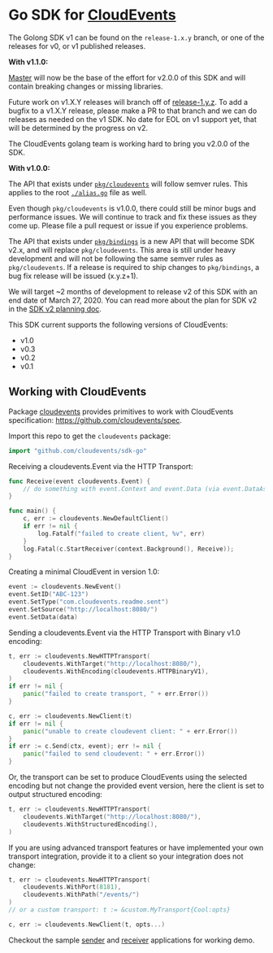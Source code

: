 # Go SDK for [CloudEvents](https://github.com/cloudevents/spec)

The Golong SDK v1 can be found on the `release-1.x.y` branch, or one of the
releases for v0, or v1 published releases.

**With v1.1.0:**

[Master](https://github.com/cloudevents/sdk-go/tree/master) will now be the base
of the effort for v2.0.0 of this SDK and will contain breaking changes or
missing libraries.

Future work on v1.X.Y releases will branch off of
[release-1.y.z](https://github.com/cloudevents/sdk-go/tree/release-1.y.z). To
add a bugfix to a v1.X.Y release, please make a PR to that branch and we can do
releases as needed on the v1 SDK. No date for EOL on v1 support yet, that will
be determined by the progress on v2.

The CloudEvents golang team is working hard to bring you v2.0.0 of the SDK.

**With v1.0.0:**

The API that exists under
[`pkg/cloudevents`](https://github.com/cloudevents/sdk-go/tree/release-1.y.z/pkg/cloudevents)
will follow semver rules. This applies to the root
[`./alias.go`](https://github.com/cloudevents/sdk-go/tree/release-1.y.z/alias.go)
file as well.

Even though `pkg/cloudevents` is v1.0.0, there could still be minor bugs and
performance issues. We will continue to track and fix these issues as they come
up. Please file a pull request or issue if you experience problems.

The API that exists under
[`pkg/bindings`](https://github.com/cloudevents/sdk-go/tree/release-1.y.z/pkg/bindings)
is a new API that will become SDK v2.x, and will replace `pkg/cloudevents`. This
area is still under heavy development and will not be following the same semver
rules as `pkg/cloudevents`. If a release is required to ship changes to
`pkg/bindings`, a bug fix release will be issued (x.y.z+1).

We will target ~2 months of development to release v2 of this SDK with an end
date of March 27, 2020. You can read more about the plan for SDK v2 in the
[SDK v2 planning doc](https://github.com/cloudevents/sdk-go/tree/release-1.y.z/docs/SDK_v2.md).

This SDK current supports the following versions of CloudEvents:

- v1.0
- v0.3
- v0.2
- v0.1

## Working with CloudEvents

Package
[cloudevents](https://github.com/cloudevents/sdk-go/tree/release-1.y.z/pkg/cloudevents)
provides primitives to work with CloudEvents specification:
https://github.com/cloudevents/spec.

Import this repo to get the `cloudevents` package:

```go
import "github.com/cloudevents/sdk-go"
```

Receiving a cloudevents.Event via the HTTP Transport:

```go
func Receive(event cloudevents.Event) {
	// do something with event.Context and event.Data (via event.DataAs(foo)
}

func main() {
	c, err := cloudevents.NewDefaultClient()
	if err != nil {
		log.Fatalf("failed to create client, %v", err)
	}
	log.Fatal(c.StartReceiver(context.Background(), Receive));
}
```

Creating a minimal CloudEvent in version 1.0:

```go
event := cloudevents.NewEvent()
event.SetID("ABC-123")
event.SetType("com.cloudevents.readme.sent")
event.SetSource("http://localhost:8080/")
event.SetData(data)
```

Sending a cloudevents.Event via the HTTP Transport with Binary v1.0 encoding:

```go
t, err := cloudevents.NewHTTPTransport(
	cloudevents.WithTarget("http://localhost:8080/"),
	cloudevents.WithEncoding(cloudevents.HTTPBinaryV1),
)
if err != nil {
	panic("failed to create transport, " + err.Error())
}

c, err := cloudevents.NewClient(t)
if err != nil {
	panic("unable to create cloudevent client: " + err.Error())
}
if err := c.Send(ctx, event); err != nil {
	panic("failed to send cloudevent: " + err.Error())
}
```

Or, the transport can be set to produce CloudEvents using the selected encoding
but not change the provided event version, here the client is set to output
structured encoding:

```go
t, err := cloudevents.NewHTTPTransport(
	cloudevents.WithTarget("http://localhost:8080/"),
	cloudevents.WithStructuredEncoding(),
)
```

If you are using advanced transport features or have implemented your own
transport integration, provide it to a client so your integration does not
change:

```go
t, err := cloudevents.NewHTTPTransport(
	cloudevents.WithPort(8181),
	cloudevents.WithPath("/events/")
)
// or a custom transport: t := &custom.MyTransport{Cool:opts}

c, err := cloudevents.NewClient(t, opts...)
```

Checkout the sample
[sender](https://github.com/cloudevents/sdk-go/tree/release-1.y.z/cmd/samples/http/sender)
and
[receiver](https://github.com/cloudevents/sdk-go/tree/release-1.y.z/cmd/samples/http/receiver)
applications for working demo.
